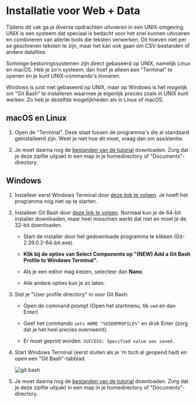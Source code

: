 # Installatie voor Web + Data

Tijdens dit vak ga je diverse opdrachten uitvoeren in een UNIX-omgeving.
UNIX is een systeem dat speciaal is bedacht voor het snel kunnen uitvoeren en combineren van allerlei tools die teksten verwerken. Dit hoeven niet per se geschreven teksten te zijn, maar het kan ook gaan om CSV-bestanden of andere datafiles.

Sommige besturingssystemen zijn direct gebaseerd op UNIX, namelijk Linux en macOS. Heb je zo'n systeem, dan hoef je alleen een "Terminal" te openen en je kunt UNIX-commando's invoeren.

Windows is juist niet gebaseerd op UNIX, maar op Windows is het mogelijk om "Git Bash" te installeren waarmee je eigenlijk precies zoals in UNIX kunt werken. Zo heb je dezelfde mogelijkheden als in Linux of macOS.

## macOS en Linux

1. Open de "Terminal". Deze staat tussen de programma's die al standaard geinstalleerd zijn. Weet je niet hoe dit moet, vraag dan om assistentie.

2. Je moet daarna nog de [bestanden van de tutorial](https://swcarpentry.github.io/shell-novice/data/shell-lesson-data.zip) downloaden. Zorg dat je deze zipfile uitpakt in een map in je homedirectory of "Documents"-directory.

## Windows

1. Installeer eerst Windows Terminal door [deze link te volgen](https://aka.ms/terminal). Je hoeft het programma nog niet op te starten.

2. Installeer Git Bash door [deze link te volgen](https://git-scm.com/download/win). Normaal kun je de 64-bit installer downloaden, maar heel misschien werkt dat niet en moet je de 32-bit downloaden.

    - Start de installer door het gedownloade programma te klikken (Git-2.39.0.2-64-bit.exe).

    - **Klik bij de opties van Select Components op "(NEW) Add a Git Bash Profile to Windows Terminal".**

    - Als je een editor mag kiezen, selecteer dan **Nano**.

    - Alle andere opties kun je zo laten.

3. Stel je "User profile directory" in voor Git Bash:

    - Open de command prompt (Open het startmenu, tik `cmd` en dan Enter)

    - Geef het commando `setx HOME "%USERPROFILE%"` en druk Enter (zorg dat je het heel precies overneemt).
    
    - Er moet geprint worden: `SUCCESS: Specified value was saved.`

4. Start Windows Terminal (eerst sluiten als je 'm toch al geopend had) en open een "Git Bash"-tabblad.

    ![git bash](gitbash.png)

5. Je moet daarna nog de [bestanden van de tutorial](https://swcarpentry.github.io/shell-novice/data/shell-lesson-data.zip) downloaden. Zorg dat je deze zipfile uitpakt in een map in je homedirectory of "Documents"-directory.
